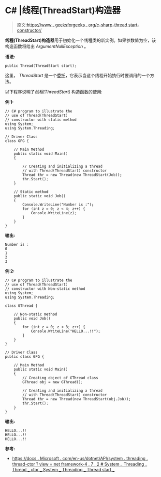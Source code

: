 # C# |线程(ThreadStart)构造器

> 原文:[https://www . geeksforgeeks . org/c-sharp-thread start-constructor/](https://www.geeksforgeeks.org/c-sharp-threadthreadstart-constructor/)

**线程(ThreadStart)构造器**用于初始化一个线程类的新实例。如果参数值为空，该构造函数将给出 *ArgumentNullException* 。

**语法:**

```
public Thread(ThreadStart start);
```

这里， *ThreadStart* 是一个[委托](https://www.geeksforgeeks.org/c-delegates/)，它表示当这个线程开始执行时要调用的一个方法。

以下程序说明了*线程(ThreadStart)* 构造函数的使用:

**例 1:**

```
// C# program to illustrate the
// use of Thread(ThreadStart) 
// constructor with static method
using System;
using System.Threading;

// Driver Class
class GFG {

    // Main Method
    public static void Main()
    {

        // Creating and initializing a thread
        // with Thread(ThreadStart) constructor
        Thread thr = new Thread(new ThreadStart(Job));
        thr.Start();
    }

    // Static method
    public static void Job()
    {
        Console.WriteLine("Number is :");
        for (int z = 0; z < 4; z++) {
            Console.WriteLine(z);
        }
    }
}
```

**输出:**

```
Number is :
0
1
2
3

```

**例 2:**

```
// C# program to illustrate the
// use of Thread(ThreadStart) 
// constructor with Non-static method
using System;
using System.Threading;

class GThread {

    // Non-static method
    public void Job()
    {
        for (int z = 0; z < 3; z++) {
            Console.WriteLine("HELLO...!!");
        }
    }
}

// Driver Class
public class GFG {

    // Main Method
    public static void Main()
    {
        // Creating object of GThread class
        GThread obj = new GThread();

        // Creating and initializing a thread
        // with Thread(ThreadStart) constructor
        Thread thr = new Thread(new ThreadStart(obj.Job));
        thr.Start();
    }
}
```

**输出:**

```
HELLO...!!
HELLO...!!
HELLO...!!

```

**参考:**

*   [https://docs . Microsoft . com/en-us/dotnet/API/system . threading . thread-ctor？view = net framework-4 . 7 . 2 # System _ Threading _ Thread _ ctor _ System _ Threading _ Thread start _](https://docs.microsoft.com/en-us/dotnet/api/system.threading.thread.-ctor?view=netframework-4.7.2#System_Threading_Thread__ctor_System_Threading_ThreadStart_)